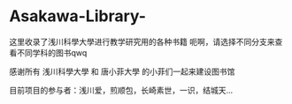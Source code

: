 # Asakawa-Library-
这里收录了浅川科學大學进行教学研究用的各种书籍
呃啊，请选择不同分支来查看不同学科的图书qwq

感谢所有 浅川科學大學 和 唐小菲大學 的小菲们一起来建设图书馆

目前项目的参与者：浅川爱，煎顺包，长崎素世，一识，结城天...
